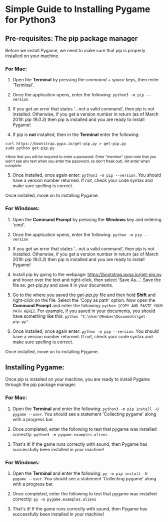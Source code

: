 # Simple Guide to Installing Pygame for Python3

## Pre-requisites: The pip package manager

Before we install Pygame, we need to make sure that pip is properly installed on your machine. 

### For Mac:
1. Open the **Terminal** by pressing the _command_ + _space_ keys, then enter 'Terminal'.

2. Once the application opens, enter the following: `python3 -m pip --version`

3. If you get an error that states '...not a valid command', then pip is not installed. Otherwise, if you get a version number in return (as of March 2019: _pip 19.0.3_) then pip is installed and you are ready to install Pygame!

4. If pip is **not** installed, then in the **Terminal** enter the following:
```
curl https://bootstrap.pypa.io/get-pip.py > get-pip.py
sudo python get-pip.py
```
<sub> *Note that you will be required to enter a password. Enter "member" (also note that you won't see any text when you enter the password, so don't freak out). Hit enter when complete. </sub>

5. Once installed, once again enter: `python3 -m pip --version`. You should have a version number returned. If not, check your code syntax and make sure spelling is correct.

Once installed, move on to installing Pygame.

### For Windows:
1. Open the **Command Prompt** by pressing the **Windows** key and entering 'cmd'. 

2. Once the application opens, enter the following: `python -m pip --version`

3. If you get an error that states '...not a valid command', then pip is not installed. Otherwise, if you get a version number in return (as of March 2019: _pip 19.0.3_) then pip is installed and you are ready to install Pygame!

4. Install pip by going to the webpage: https://bootstrap.pypa.io/get-pip.py and hover over the text and right-click, then select 'Save As...'. Save the file as: _get-pip.py_ and save it in your documents.

5. Go to the where you saved the _get-pip.py_ file and then hold **Shift** and right-click on the file. Select the 'Copy as path' option. Now open the **Command Prompt** and enter the following: `python [COPY AND PASTE YOUR PATH HERE]`. For example, if you saved in your documents, you should have something like this: `python "C:\User\Member\Documents\get-pip.py"`.

6. Once installed, once again enter: `python -m pip --version`. You should have a version number returned. If not, check your code syntax and make sure spelling is correct.

Once installed, move on to installing Pygame.

## Installing Pygame:

Once pip is installed on your machine, you are ready to install Pygame through the pip package manager.

### For Mac:
1. Open the **Terminal** and enter the following: `python3 -m pip install -U pygame --user`. You should see a statement 'Collecting pygame' along with a progress bar. 

2. Once completed, enter the following to test that pygame was installed correctly: `python3 -m pygame.examples.aliens`

3. That's it! If the game runs correctly with sound, then Pygame has successfully been installed in your machine!

### For Windows:
1. Open the **Terminal** and enter the following: `py -m pip install -U pygame --user`. You should see a statement 'Collecting pygame' along with a progress bar. 

2. Once completed, enter the following to test that pygame was installed correctly: `py -m pygame.examples.aliens`

3. That's it! If the game runs correctly with sound, then Pygame has successfully been installed in your machine!




